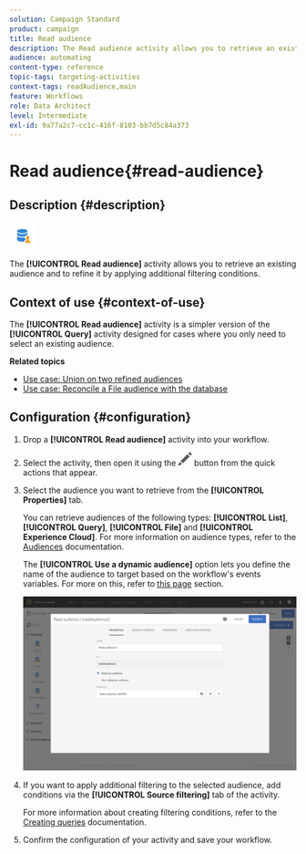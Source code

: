```yaml
---
solution: Campaign Standard
product: campaign
title: Read audience
description: The Read audience activity allows you to retrieve an existing audience and to refine it by applying additional filtering conditions.
audience: automating
content-type: reference
topic-tags: targeting-activities
context-tags: readAudience,main
feature: Workflows
role: Data Architect
level: Intermediate
exl-id: 9a77a2c7-cc1c-416f-8103-bb7d5c84a373
---
```

# Read audience{#read-audience}

## Description {#description}

![](assets/prefill.png)

The **[!UICONTROL Read audience]** activity allows you to retrieve an existing audience and to refine it by applying additional filtering conditions.

## Context of use {#context-of-use}

The **[!UICONTROL Read audience]** activity is a simpler version of the **[!UICONTROL Query]** activity designed for cases where you only need to select an existing audience.

**Related topics**

* [Use case: Union on two refined audiences](../../automating/using/union-on-two-refined-audiences.md)
* [Use case: Reconcile a File audience with the database](../../automating/using/reconcile-file-audience-with-database.md)

## Configuration {#configuration}

1. Drop a **[!UICONTROL Read audience]** activity into your workflow.
1. Select the activity, then open it using the ![](assets/edit_darkgrey-24px.png) button from the quick actions that appear.
1. Select the audience you want to retrieve from the **[!UICONTROL Properties]** tab.

   You can retrieve audiences of the following types: **[!UICONTROL List]**, **[!UICONTROL Query]**, **[!UICONTROL File]** and **[!UICONTROL Experience Cloud]**. For more information on audience types, refer to the [Audiences](../../audiences/using/about-audiences.md) documentation.

   The **[!UICONTROL Use a dynamic audience]** option lets you define the name of the audience to target based on the workflow's events variables. For more on this, refer to [this page](../../automating/using/customizing-workflow-external-parameters.md) section.

   ![](assets/readaudience_activity1.png)

1. If you want to apply additional filtering to the selected audience, add conditions via the **[!UICONTROL Source filtering]** tab of the activity.

   For more information about creating filtering conditions, refer to the [Creating queries](../../automating/using/editing-queries.md#creating-queries) documentation.

1. Confirm the configuration of your activity and save your workflow.
